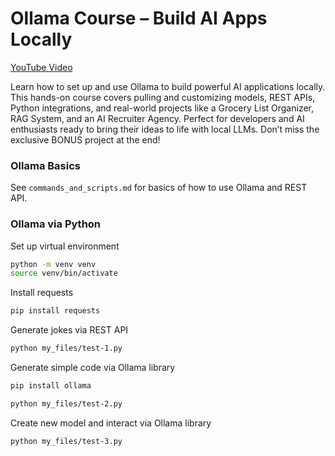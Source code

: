 <!-- @format -->
# Ollama Course – Build AI Apps Locally

[YouTube Video](https://www.youtube.com/watch?v=GWB9ApTPTv4&t=5054s)

Learn how to set up and use Ollama to build powerful AI applications locally. This hands-on course covers pulling and customizing models, REST APIs, Python integrations, and real-world projects like a Grocery List Organizer, RAG System, and an AI Recruiter Agency. Perfect for developers and AI enthusiasts ready to bring their ideas to life with local LLMs. Don’t miss the exclusive BONUS project at the end!

### Ollama Basics
See `commands_and_scripts.md` for basics of how to use Ollama and REST API.

### Ollama via Python
Set up virtual environment
```bash
python -m venv venv
source venv/bin/activate
```

Install requests
```bash
pip install requests
```

Generate jokes via REST API
```bash
python my_files/test-1.py
```

Generate simple code via Ollama library
```bash
pip install ollama

python my_files/test-2.py
```

Create new model and interact via Ollama library
```bash
python my_files/test-3.py
```